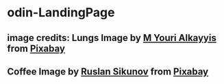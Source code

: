 # odin-LandingPage
## image credits: Lungs Image by <a href="https://pixabay.com/users/yourialka-30256018/?utm_source=link-attribution&amp;utm_medium=referral&amp;utm_campaign=image&amp;utm_content=7578680">M Youri Alkayyis</a> from <a href="https://pixabay.com//?utm_source=link-attribution&amp;utm_medium=referral&amp;utm_campaign=image&amp;utm_content=7578680">Pixabay</a>
## Coffee Image by <a href="https://pixabay.com/users/ruslansikunov-11647343/?utm_source=link-attribution&amp;utm_medium=referral&amp;utm_campaign=image&amp;utm_content=7833769">Ruslan Sikunov</a> from <a href="https://pixabay.com//?utm_source=link-attribution&amp;utm_medium=referral&amp;utm_campaign=image&amp;utm_content=7833769">Pixabay</a>